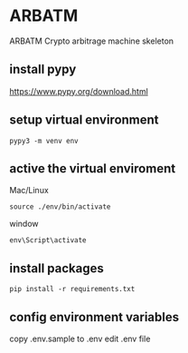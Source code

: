 # ARBATM
ARBATM
Crypto arbitrage machine skeleton

## install pypy
https://www.pypy.org/download.html

## setup virtual environment
```
pypy3 -m venv env
```

## active the virtual enviroment
Mac/Linux
```
source ./env/bin/activate
```

window
```
env\Script\activate
```


## install packages
```
pip install -r requirements.txt
```

## config environment variables
copy .env.sample to .env
edit .env file
